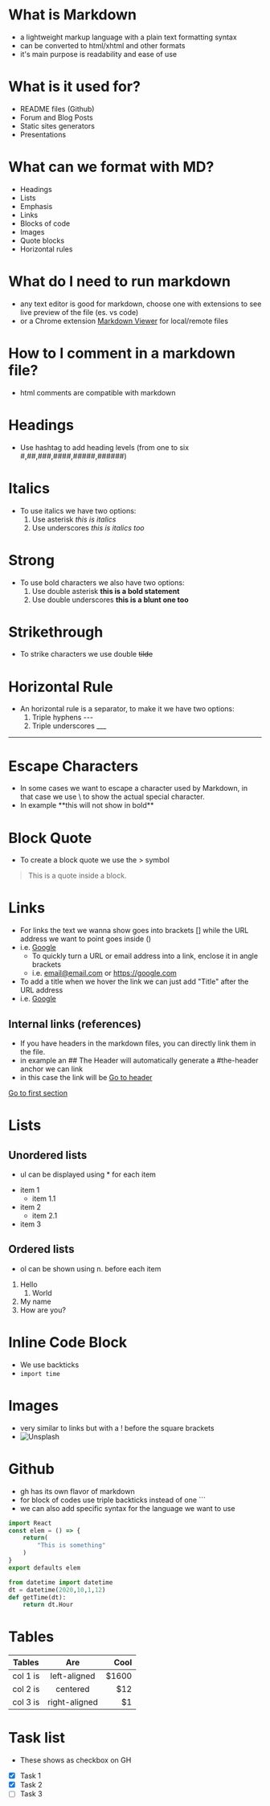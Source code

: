 # What is Markdown
- a lightweight markup language with a plain text formatting syntax
- can be converted to html/xhtml and other formats
- it's main purpose is readability and ease of use

# What is it used for?
- README files (Github)
- Forum and Blog Posts
- Static sites generators
- Presentations

# What can we format with MD?
- Headings
- Lists
- Emphasis
- Links
- Blocks of code
- Images
- Quote blocks
- Horizontal rules

# What do I need to run markdown
- any text editor is good for markdown, choose one with extensions to see live preview of the file (es. vs code)
- or a Chrome extension [Markdown Viewer](https://chrome.google.com/webstore/detail/markdown-viewer/ckkdlimhmcjmikdlpkmbgfkaikojcbjk/) for local/remote files

# How to I comment in a markdown file?
- html comments are compatible with markdown
<!-- i.e. this will not show in the preview -->

# Headings
- Use hashtag to add heading levels (from one to six #,##,###,####,#####,######)

# Italics
- To use italics we have two options:
    1. Use asterisk *this is italics*
    2. Use underscores _this is italics too_ 

# Strong
- To use bold characters we also have two options:
    1. Use double asterisk **this is a bold statement**
    2. Use double underscores __this is a blunt one too__ 

# Strikethrough
- To strike characters we use double ~~tilde~~

# Horizontal Rule
- An horizontal rule is a separator, to make it we have two options:
    1. Triple hyphens ---
    2. Triple underscores ___
___

# Escape Characters
- In some cases we want to escape a character used by Markdown, in that case we use \ to show the actual special character.
- In example \*\*this will not show in bold\*\*

# Block Quote
- To create a block quote we use the \> symbol
> This is a quote inside a block. 

# Links
- For links the text we wanna show goes into brackets \[\] while the URL address we want to point goes inside \(\)
- i.e. [Google](https://google.com)
    - To quickly turn a URL or email address into a link, enclose it in angle brackets
    - i.e. <email@email.com> or <https://google.com>
- To add a title when we hover the link we can just add "Title" after the URL address
- i.e. [Google](https://google.com "Google.com")

## Internal links (references)
- If you have headers in the markdown files, you can directly link them in the file.
- in example an ## The Header will automatically generate a #the-header anchor we can link
- in this case the link will be [Go to header](#the-header)

[Go to first section](#what-is-markdown)

# Lists
## Unordered lists
- ul can be displayed using \* for each item
* item 1
    * item 1.1
* item 2
    * item 2.1
* item 3

## Ordered lists
- ol can be shown using n. before each item
1. Hello
    1. World
1. My name
1. How are you?

# Inline Code Block
- We use backticks 
- `import time`

# Images
- very similar to links but with a ! before the square brackets
- ![Unsplash](https://unsplash.com/photos/xrVDYZRGdw4/download?force=true&w=640)

# Github
- gh has its own flavor of markdown
- for block of codes use triple backticks instead of one \`\`\` 
- we can also add specific syntax for the language we want to use

```JavaScript
import React
const elem = () => {
    return(
        "This is something"
    )
}
export defaults elem
```

```Python
from datetime import datetime
dt = datetime(2020,10,1,12)
def getTime(dt):
    return dt.Hour
```

# Tables
| Tables   |      Are      |  Cool |
|----------|:-------------:|------:|
| col 1 is |  left-aligned | $1600 |
| col 2 is |    centered   |   $12 |
| col 3 is | right-aligned |    $1 |

# Task list
- These shows as checkbox on GH
*[x] Task 1
*[x] Task 2
*[ ] Task 3
